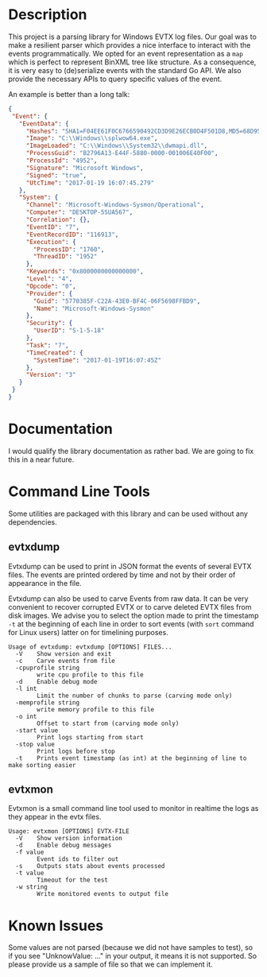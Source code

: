 # Description

This project is a parsing library for Windows EVTX log files. Our goal was to
make a resilient parser which provides a nice interface to interact with the
events programmatically. We opted for an event representation as a `map` which
is perfect to represent BinXML tree like structure. As a consequence, it is very
easy to (de)serialize events with the standard Go API. We also provide the
necessary APIs to query specific values of the event.

An example is better than a long talk:
 ```json
 {
  "Event": {
    "EventData": {
      "Hashes": "SHA1=F04EE61F0C6766590492CD3D9E26ECB0D4F501D8,MD5=68D9577E9E9E3A3DF0348AB3B86242B1,SHA256=7AE581DB760BCEEE4D18D6DE7BB98F46584656A65D9435B4E0C4223798F416D2,IMPHASH=ADB9F71ACD4F7D3CF761AB6C59A7F1E5",
      "Image": "C:\\Windows\\splwow64.exe",
      "ImageLoaded": "C:\\Windows\\System32\\dwmapi.dll",
      "ProcessGuid": "B2796A13-E44F-5880-0000-001006E40F00",
      "ProcessId": "4952",
      "Signature": "Microsoft Windows",
      "Signed": "true",
      "UtcTime": "2017-01-19 16:07:45.279"
    },
    "System": {
      "Channel": "Microsoft-Windows-Sysmon/Operational",
      "Computer": "DESKTOP-5SUA567",
      "Correlation": {},
      "EventID": "7",
      "EventRecordID": "116913",
      "Execution": {
        "ProcessID": "1760",
        "ThreadID": "1952"
      },
      "Keywords": "0x8000000000000000",
      "Level": "4",
      "Opcode": "0",
      "Provider": {
        "Guid": "5770385F-C22A-43E0-BF4C-06F5698FFBD9",
        "Name": "Microsoft-Windows-Sysmon"
      },
      "Security": {
        "UserID": "S-1-5-18"
      },
      "Task": "7",
      "TimeCreated": {
        "SystemTime": "2017-01-19T16:07:45Z"
      },
      "Version": "3"
    }
  }
}
 ```

# Documentation

I would qualify the library documentation as rather bad. We are going to fix this
in a near future.

# Command Line Tools

Some utilities are packaged with this library and can be used without any
dependencies.

## evtxdump

Evtxdump can be used to print in JSON format the events of several EVTX files.
The events are printed ordered by time and not by their order of appearance in
the file.

Evtxdump can also be used to carve Events from raw data. It can be very convenient
to recover corrupted EVTX or to carve deleted EVTX files from disk images. We advise
you to select the option made to print the timestamp `-t` at the beginning of each line
in order to sort events (with `sort` command for Linux users) latter on for
timelining purposes.

```
Usage of evtxdump: evtxdump [OPTIONS] FILES...
  -V	Show version and exit
  -c	Carve events from file
  -cpuprofile string
    	write cpu profile to this file
  -d	Enable debug mode
  -l int
    	Limit the number of chunks to parse (carving mode only)
  -memprofile string
    	write memory profile to this file
  -o int
    	Offset to start from (carving mode only)
  -start value
    	Print logs starting from start
  -stop value
    	Print logs before stop
  -t	Prints event timestamp (as int) at the beginning of line to make sorting easier
```

## evtxmon

Evtxmon is a small command line tool used to monitor in realtime the logs as they
appear in the evtx files.

```
Usage: evtxmon [OPTIONS] EVTX-FILE
  -V	Show version information
  -d	Enable debug messages
  -f value
    	Event ids to filter out
  -s	Outputs stats about events processed
  -t value
    	Timeout for the test
  -w string
    	Write monitored events to output file
```

# Known Issues

Some values are not parsed (because we did not have samples to test), so if you
see "UnknowValue: ..." in your output, it means it is not supported. So please
provide us a sample of file so that we can implement it.

